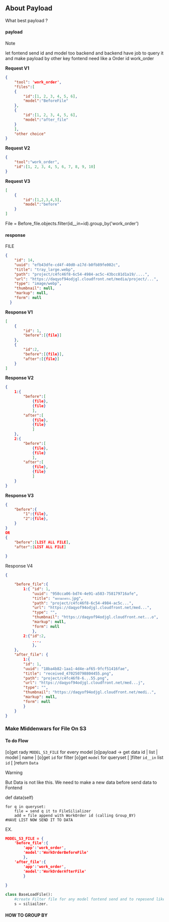 ## About Payload
What best payload ? 
#### payload

> [!NOTE]
> let fontend send id and model too backend and backend have job to query it and make payload by other key fontend need like a Order id work_order

**Request V1**
```JSON
{
	"tool": 'work_order',
	"files":[
	{
		"id":[1, 2, 3, 4, 5, 6],
		"model":"BeforeFile"
	},
	{
		"id":[1, 2, 3, 4, 5, 6],
		"model":"after_file"
	}
	],
	"other choice"
}
```

**Request V2**
```JSON
{
	"tool":"work_order",
	"id":[1, 2, 3, 4, 5, 6, 7, 8, 9, 10]
}
```

**Request V3**
```JSON
[
	{
		"id":[1,2,3,4,5],
		"model":"before"
	}
]
```

File = Before_file.objects.filter(id__in=id).group_by('work_order')
#### response
FILE
```JSON
{
    "id": 14,
    "uuid": "efb43dfe-cd4f-40d0-a17d-b0fb89fe002c",
    "title": "tray_large.webp",
    "path": "project/c4fc46f8-6c54-4984-ac5c-43bcc81d1a19/....",
    "url": "https://daqyof94odjgl.cloudfront.net/media/project/...",
    "type": "image/webp",
    "thumbnail": null,
    "markup": null,
    "form": null
  }
```
**Response V1**
```JSON
[
	{
		"id": 1,
		"before":[{file}]
	},
	{
		"id":2,
		"before":[{file}],
		"after":[{file}]
	}
]
```
**Response V2**
```JSON
{
	1:{
		"before":[
			{file},
			{file}
			],
		"after":[
			{file},
			{file}
			]
	},
	2:{
		"before":[
			{file},
			{file}
			],
		"after":[
			{file},
			{file}
			]
	}
}
```
**Response V3**
```JSON
{
	"before":{
		"1":{file},
		"2":{file},
	}
}
OR 
{
	"before":[LIST ALL FILE],
	"after":[LIST ALL FILE]
	
}

```
Response V4
```JSON
{

	"before_file":{
		1:{ "id": 1,
			"uuid": "958cca06-bd74-4e91-a583-758179716afe",
			"title": "พยามกครง.jpg",
			"path": "project/c4fc46f8-6c54-4984-ac5c...",
			"url": "https://daqyof94odjgl.cloudfront.net/med...",
			"type": "",
			"thumbnail": "https://daqyof94odjgl.cloudfront.net...o",
			"markup": null,
			"form": null 
			},
		2:{"id":2,
			...,
			},
	},
	"after_file": {
		1:{
		"id": 1,
		"uuid": "18ba4b82-1aa1-4d4e-af65-9fcf51416fae",
		"title": "received_470250798804455.png",
		"path": "project/c4fc46f8-6...55.png",	
		"url": "https://daqyof94odjgl.cloudfront.net/med...j",
		"type": "",
		"thumbnail": "https://daqyof94odjgl.cloudfront.net/medi..",
		"markup": null,
		"form": null
		}
	}
}
```
### Make Middenwars for File On S3
#### To do Flow
[o]get rady `MODEL_S3_FILE` for every model
[o]payload -> get data
	id    | list |
	model | name |
[o]get `id` for filter
[o]get `model` for queryset
[ ]filter `id__in` list `id`
[ ]return `Data`

> [!warning]
> But Data is not like this. We need to make a new data before send data to Fontend

def data(self)
```flow
for q in queryset:
	file = send q it to FileSilializer 
	add = file append with WorkOrder id (calling Group_BY)
#HAVE LIST NOW SEND IT TO DATA
```

EX.
```JSON
MODEL_S3_FILE = {
	'before_file':{
		'app':'work_order',
		'model':'WorkOrderBeforeFile'
		},
	'after_file':{
		'app':'work_order',
		'model':'WorkOrderAfterFile'
		}
	
}
```

```python
class BaseLoadFile():
	#create Filter file for any model fontend send and to repesend like order 
	s = siliailzer.
```

#### HOW TO GROUP BY

